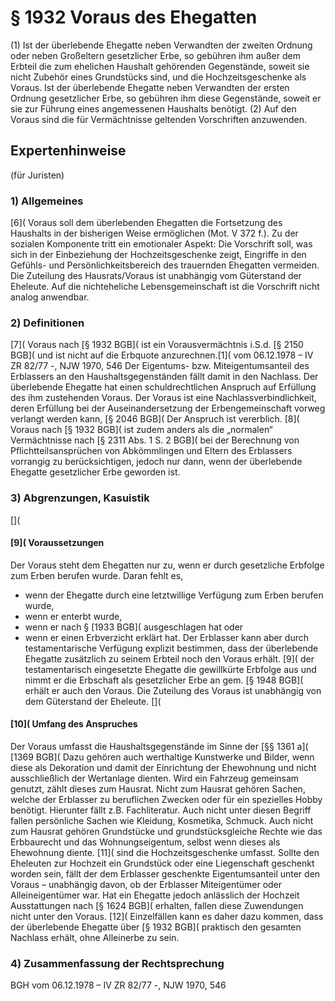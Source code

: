 # § 1932 Voraus des Ehegatten
(1) Ist der überlebende Ehegatte neben Verwandten der zweiten Ordnung oder neben Großeltern gesetzlicher Erbe, so gebühren ihm außer dem Erbteil die zum ehelichen Haushalt gehörenden Gegenstände, soweit sie nicht Zubehör eines Grundstücks sind, und die Hochzeitsgeschenke als Voraus. Ist der überlebende Ehegatte neben Verwandten der ersten Ordnung gesetzlicher Erbe, so gebühren ihm diese Gegenstände, soweit er sie zur Führung eines angemessenen Haushalts benötigt.
(2) Auf den Voraus sind die für Vermächtnisse geltenden Vorschriften anzuwenden.
## Expertenhinweise
(für Juristen)
### 1) Allgemeines
[6]( Voraus soll dem überlebenden Ehegatten die Fortsetzung des Haushalts in der bisherigen Weise ermöglichen (Mot. V 372 f.).
Zu der sozialen Komponente tritt ein emotionaler Aspekt: Die Vorschrift soll, was sich in der Einbeziehung der Hochzeitsgeschenke zeigt, Eingriffe in den Gefühls- und Persönlichkeitsbereich des trauernden Ehegatten vermeiden.
Die Zuteilung des Hausrats/Voraus ist unabhängig vom Güterstand der Eheleute.
Auf die nichteheliche Lebensgemeinschaft ist die Vorschrift nicht analog anwendbar.
### 2) Definitionen
[7]( Voraus nach [§ 1932 BGB]( ist ein Vorausvermächtnis i.S.d. [§ 2150 BGB]( und ist nicht auf die Erbquote anzurechnen.[1]( vom 06.12.1978 – IV ZR 82/77 -, NJW 1970, 546
Der Eigentums- bzw. Miteigentumsanteil des Erblassers an den Haushaltsgegenständen fällt damit in den Nachlass. Der überlebende Ehegatte hat einen schuldrechtlichen Anspruch auf Erfüllung des ihm zustehenden Voraus.
Der Voraus ist eine Nachlassverbindlichkeit, deren Erfüllung bei der Auseinandersetzung der Erbengemeinschaft vorweg verlangt werden kann, [§ 2046 BGB](
Der Anspruch ist vererblich.
[8]( Voraus nach [§ 1932 BGB]( ist zudem anders als die „normalen“ Vermächtnisse nach [§ 2311 Abs. 1 S. 2 BGB]( bei der Berechnung von Pflichtteilsansprüchen von Abkömmlingen und Eltern des Erblassers vorrangig zu berücksichtigen, jedoch nur dann, wenn der überlebende Ehegatte gesetzlicher Erbe geworden ist.
### 3) Abgrenzungen, Kasuistik
[](
#### [9]( Voraussetzungen
Der Voraus steht dem Ehegatten nur zu, wenn er durch gesetzliche Erbfolge zum Erben berufen wurde. Daran fehlt es,
- wenn der Ehegatte durch eine letztwillige Verfügung zum Erben berufen wurde,
- wenn er enterbt wurde,
- wenn er nach § [1933 BGB]( ausgeschlagen hat oder
- wenn er einen Erbverzicht erklärt hat.
Der Erblasser kann aber durch testamentarische Verfügung explizit bestimmen, dass der überlebende Ehegatte zusätzlich zu seinem Erbteil noch den Voraus erhält.
[9]( der testamentarisch eingesetzte Ehegatte die gewillkürte Erbfolge aus und nimmt er die Erbschaft als gesetzlicher Erbe an gem. [§ 1948 BGB]( erhält er auch den Voraus.
Die Zuteilung des Voraus ist unabhängig von dem Güterstand der Eheleute.
[](
#### [10]( Umfang des Anspruches
Der Voraus umfasst die Haushaltsgegenstände im Sinne der [§§ 1361 a]( [1369 BGB]( Dazu gehören auch werthaltige Kunstwerke und Bilder, wenn diese als Dekoration und damit der Einrichtung der Ehewohnung und nicht ausschließlich der Wertanlage dienten. Wird ein Fahrzeug gemeinsam genutzt, zählt dieses zum Hausrat.
Nicht zum Hausrat gehören Sachen, welche der Erblasser zu beruflichen Zwecken oder für ein spezielles Hobby benötigt. Hierunter fällt z.B. Fachliteratur. Auch nicht unter diesen Begriff fallen persönliche Sachen wie Kleidung, Kosmetika, Schmuck.
Auch nicht zum Hausrat gehören Grundstücke und grundstücksgleiche Rechte wie das Erbbaurecht und das Wohnungseigentum, selbst wenn dieses als Ehewohnung diente.
[11]( sind die Hochzeitsgeschenke umfasst. Sollte den Eheleuten zur Hochzeit ein Grundstück oder eine Liegenschaft geschenkt worden sein, fällt der dem Erblasser geschenkte Eigentumsanteil unter den Voraus – unabhängig davon, ob der Erblasser Miteigentümer oder Alleineigentümer war.
Hat ein Ehegatte jedoch anlässlich der Hochzeit Ausstattungen nach [§ 1624 BGB]( erhalten, fallen diese Zuwendungen nicht unter den Voraus.
[12]( Einzelfällen kann es daher dazu kommen, dass der überlebende Ehegatte über [§ 1932 BGB]( praktisch den gesamten Nachlass erhält, ohne Alleinerbe zu sein.
### 4) Zusammenfassung der Rechtsprechung
BGH vom 06.12.1978 – IV ZR 82/77 -, NJW 1970, 546